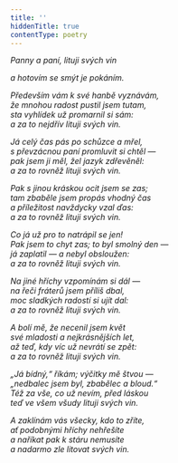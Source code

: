 ```yaml
---
title: ''
hiddenTitle: true
contentType: poetry
---
```


<section>

_Panny a paní, lituji svých vin_

_a hotovím se smýt je pokáním._

</section>

<section>

_Především vám k své hanbě vyznávám,  
že mnohou radost pustil jsem tutam,  
sta vyhlídek už promarnil si sám:  
a za to nejdřív lituji svých vin._

</section>

<section>

_Já celý čas pás po schůzce a mřel,  
s převzácnou paní promluvit si chtěl —  
pak jsem ji měl, žel jazyk zdřevěněl:  
a za to rovněž lituji svých vin._

</section>

<section>

_Pak s jinou kráskou ocit jsem se zas;  
tam zbaběle jsem propás vhodný čas  
a příležitost navždycky vzal ďas:  
a za to rovněž lituji svých vin._

</section>

<section>

_Co já už pro to natrápil se jen!  
Pak jsem to chyt zas; to byl smolný den —  
já zaplatil — a nebyl obsloužen:  
a za to rovněž lituji svých vin._

</section>

<section>

_Na jiné hříchy vzpomínám si dál —  
na řeči fráterů jsem příliš dbal,  
moc sladkých radostí si ujít dal:  
a za to rovněž lituji svých vin._

</section>

<section>

_A bolí mě, že necenil jsem květ  
své mladosti a nejkrásnějších let,  
až teď, kdy víc už nevrátí se zpět:  
a za to rovněž lituji svých vin._

</section>

<section>

_„Já bídný,“ říkám; výčitky mě štvou —  
„nedbalec jsem byl, zbabělec a bloud.“  
Též za vše, co už nevím, před láskou  
teď ve všem všudy lituji svých vin._

</section>

<section>

_A zaklínám vás všecky, kdo to zříte,  
ať podobnými hříchy nehřešíte  
a naříkat pak k stáru nemusíte  
a nadarmo zle litovat svých vin._

</section>
